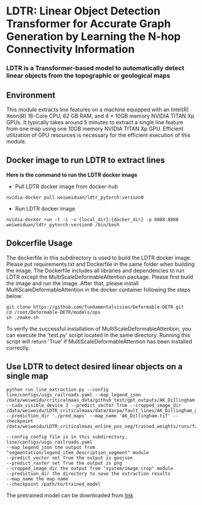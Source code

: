 # LDTR: Linear Object Detection Transformer for Accurate Graph Generation by Learning the N-hop Connectivity Information

### LDTR is a Transformer-based model to automatically detect linear objects from the topographic or geological maps
## Environment
This module extracts line features on a machine equipped with an Intel(R) Xeon(R) 16-Core CPU, 62 GB RAM, and 4 * 10GB memory NVIDIA TITAN Xp GPUs. It typically takes around 5 minutes to extract a single line feature from one map using one 10GB memory NVIDIA TITAN Xp GPU. Efficient utilization of GPU resources is necessary for the efficient execution of this module.
## Docker image to run LDTR to extract lines
**Here is the command to run the LDTR docker image**
- Pull LDTR docker image from docker-hub
```
nvidia-docker pull weiweiduan/ldtr_pytorch:version0
```
- Run LDTR docker image
```
nvidia-docker run -t -i -v {local_dir}:{docker_dir} -p 8888:8888 weiweiduan/ldtr_pytorch:version0 /bin/bash
```
## Dokcerfile Usage
The dockerfile in this subdirectory is used to build the LDTR docker image. Please put requirements.txt and Dockerfile in the same folder when building the image. 
The Dockerfile includes all libraries and dependencies to run LDTR except the MultiScaleDeformableAttention package. Please first build the image and run the image. After that, please install MultiScaleDeformableAttention in the docker container following the steps below:
```
git clone https://github.com/fundamentalvision/Deformable-DETR.git
cd /root/Deformable-DETR/models/ops
sh ./make.sh
```
To verify the successful installation of MultiScaleDeformableAttention, you can execute the 'test.py' script located in the same directory. Running this script will return 'True' if MultiScaleDeformableAttention has been installed correctly.

## Use LDTR to detect desired linear objects on a single map
```
python run_line_extraction.py --config line/configs/usgs_railroads.yaml --map_legend_json /data/weiweidu/criticalmaas_data/github_test/gpt_outputs/AK_Dillingham.json --cuda_visible_device 3 --predict_vector True --cropped_image_dir /data/weiweidu/LDTR_criticalmaas/data/darpa/fault_lines/AK_Dillingham_g256_s100/raw/ --prediction_dir './pred_maps' --map_name 'AK_Dillingham.tif' --checkpoint /data/weiweidu/LDTR_criticalmaas_online_pos_neg/trained_weights/runs/fault_line/models/checkpoint_epoch=180.pt 
```
```
--config config file is in this subdirectory, line/configs/usgs_railroads.yaml
--map_legend_json the output from "segmentation/legend_item_description_segment" module
--predict_vector set True the output is geojson
--predict_raster set True the output is png
--cropped_image_dir the output from "system/image_crop" module
--prediction_dir the directory to save the extraction results
--map_name the map name
--checkpoint /path/to/trained_model 
```
The pretrained model can be downloaded from [link](https://drive.google.com/drive/folders/1EA3PyR2d1m9S-xQvtr3YRmy9UvBiJVW3?usp=sharing)
